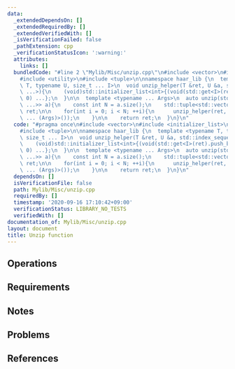 ```yaml
---
data:
  _extendedDependsOn: []
  _extendedRequiredBy: []
  _extendedVerifiedWith: []
  _isVerificationFailed: false
  _pathExtension: cpp
  _verificationStatusIcon: ':warning:'
  attributes:
    links: []
  bundledCode: "#line 2 \"Mylib/Misc/unzip.cpp\"\n#include <vector>\n#include <initializer_list>\n\
    #include <utility>\n#include <tuple>\n\nnamespace haar_lib {\n  template <typename\
    \ T, typename U, size_t ... I>\n  void unzip_helper(T &ret, U &a, std::index_sequence<I\
    \ ...>){\n    (void)std::initializer_list<int>{(void(std::get<I>(ret).push_back(std::get<I>(a))),\
    \ 0) ...};\n  }\n\n  template <typename ... Args>\n  auto unzip(std::vector<std::tuple<Args\
    \ ...>> a){\n    const int N = a.size();\n    std::tuple<std::vector<Args> ...>\
    \ ret;\n\n    for(int i = 0; i < N; ++i){\n      unzip_helper(ret, a[i], std::make_index_sequence<sizeof\
    \ ... (Args)>());\n    }\n\n    return ret;\n  }\n}\n"
  code: "#pragma once\n#include <vector>\n#include <initializer_list>\n#include <utility>\n\
    #include <tuple>\n\nnamespace haar_lib {\n  template <typename T, typename U,\
    \ size_t ... I>\n  void unzip_helper(T &ret, U &a, std::index_sequence<I ...>){\n\
    \    (void)std::initializer_list<int>{(void(std::get<I>(ret).push_back(std::get<I>(a))),\
    \ 0) ...};\n  }\n\n  template <typename ... Args>\n  auto unzip(std::vector<std::tuple<Args\
    \ ...>> a){\n    const int N = a.size();\n    std::tuple<std::vector<Args> ...>\
    \ ret;\n\n    for(int i = 0; i < N; ++i){\n      unzip_helper(ret, a[i], std::make_index_sequence<sizeof\
    \ ... (Args)>());\n    }\n\n    return ret;\n  }\n}\n"
  dependsOn: []
  isVerificationFile: false
  path: Mylib/Misc/unzip.cpp
  requiredBy: []
  timestamp: '2020-09-16 17:10:42+09:00'
  verificationStatus: LIBRARY_NO_TESTS
  verifiedWith: []
documentation_of: Mylib/Misc/unzip.cpp
layout: document
title: Unzip function
---
```


## Operations

## Requirements

## Notes

## Problems

## References
